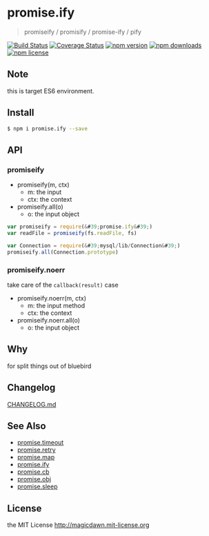 <!-- template for package readme -->

# promise.ify

> promiseify / promisify / promise-ify / pify

[![Build Status](https://img.shields.io/travis/magicdawn/promise.x.svg?style=flat-square)](https://travis-ci.org/magicdawn/promise.x)
[![Coverage Status](https://img.shields.io/codecov/c/github/magicdawn/promise.ify.svg?style=flat-square)](https://codecov.io/gh/magicdawn/promise.ify)
[![npm version](https://img.shields.io/npm/v/promise.ify.svg?style=flat-square)](https://www.npmjs.com/package/promise.ify)
[![npm downloads](https://img.shields.io/npm/dm/promise.ify.svg?style=flat-square)](https://www.npmjs.com/package/promise.ify)
[![npm license](https://img.shields.io/npm/l/promise.ify.svg?style=flat-square)](http://magicdawn.mit-license.org)

## Note

this is target ES6 environment.

## Install

```sh
$ npm i promise.ify --save
```

## API

### promiseify

- promiseify(m, ctx)
  - m: the input
  - ctx: the context
- promiseify.all(o)
  - o: the input object

```js
var promiseify = require(&#39;promise.ify&#39;)
var readFile = promiseify(fs.readFile, fs)

var Connection = require(&#39;mysql/lib/Connection&#39;)
promiseify.all(Connection.prototype)
```

### promiseify.noerr

take care of the `callback(result)` case

- promiseify.noerr(m, ctx)
  - m: the input method
  - ctx: the context
- promiseify.noerr.all(o)
  - o: the input object

## Why

for split things out of bluebird

## Changelog

[CHANGELOG.md](CHANGELOG.md)

## See Also

- [promise.timeout](https://github.com/magicdawn/promise.x/promise.timeout)
- [promise.retry](https://github.com/magicdawn/promise.x/promise.retry)
- [promise.map](https://github.com/magicdawn/promise.x/promise.map)
- [promise.ify](https://github.com/magicdawn/promise.x/promise.ify)
- [promise.cb](https://github.com/magicdawn/promise.x/promise.cb)
- [promise.obj](https://github.com/magicdawn/promise.x/promise.obj)
- [promise.sleep](https://github.com/magicdawn/promise.x/promise.sleep)

## License

the MIT License http://magicdawn.mit-license.org
